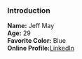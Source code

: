 ### Introduction
**Name:** Jeff May <br/>
**Age:** 29<br/>
**Favorite Color:** Blue<br/>
**Online Profile:**[LinkedIn](https://www.linkedin.com/in/jeff-may-a3aa2a33)
